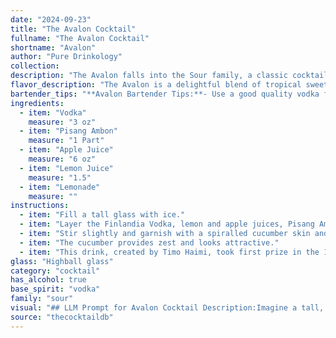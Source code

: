 ```yaml
---
date: "2024-09-23"
title: "The Avalon Cocktail"
fullname: "The Avalon Cocktail"
shortname: "Avalon"
author: "Pure Drinkology"
collection:
description: "The Avalon falls into the Sour family, a classic cocktail category known for its balance of sweet, sour, and spirit.  This tropical twist likely emerged from the modern cocktail scene, drawing inspiration from the exotic flavors of Pisang Ambon (banana) and the refreshing tartness of apple and lemon. "
flavor_description: "The Avalon is a delightful blend of tropical sweetness and refreshing citrus. The Pisang Ambon, a type of banana liqueur, brings forward its signature banana flavor with a hint of caramel. Apple juice adds a crisp, sweet element, while the lemon and lemonade provide tartness and acidity. The vodka acts as a smooth base, creating a well-balanced and approachable cocktail that's perfect for warm weather. "
bartender_tips: "**Avalon Bartender Tips:**- Use a good quality vodka for a clean base.- Freshly squeeze lemon juice for the best flavor. - Balance the sweetness of the pisang ambon with the tartness of the lemon juice.- Shake well with ice to chill and blend the flavors.- Garnish with a slice of apple or a lemon twist. "
ingredients:
  - item: "Vodka"
    measure: "3 oz"
  - item: "Pisang Ambon"
    measure: "1 Part"
  - item: "Apple Juice"
    measure: "6 oz"
  - item: "Lemon Juice"
    measure: "1.5"
  - item: "Lemonade"
    measure: ""
instructions:
  - item: "Fill a tall glass with ice."
  - item: "Layer the Finlandia Vodka, lemon and apple juices, Pisang Ambon, and top up with lemonade."
  - item: "Stir slightly and garnish with a spiralled cucumber skin and a red cherry."
  - item: "The cucumber provides zest and looks attractive."
  - item: "This drink, created by Timo Haimi, took first prize in the 1991 Finlandia Vodka Long Drink Competition."
glass: "Highball glass"
category: "cocktail"
has_alcohol: true
base_spirit: "vodka"
family: "sour"
visual: "## LLM Prompt for Avalon Cocktail Description:Imagine a tall, elegant glass filled with a beautiful, layered cocktail. The bottom layer is a vibrant, golden yellow, reminiscent of ripe bananas, thanks to the **Pisang Ambon**.  This layer is topped with a sparkling, clear **vodka** layer, shimmering in the light. The **apple juice** creates a soft, hazy layer in the middle, tinged with a delicate green hue.  Finally, the **lemonade** and **lemon juice** combine to form a crisp, bright yellow layer on top, giving the whole drink a fresh and citrusy character. The overall effect is a breathtakingly layered cocktail, reminiscent of a tropical sunset. **Bonus:**  Incorporate details about the presentation, such as a small, elegant garnish of a lemon twist or a sprig of mint. "
source: "thecocktaildb"
---
```


